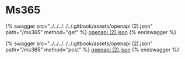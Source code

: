 # Ms365

{% swagger src="../../../../../.gitbook/assets/openapi (2).json" path="/ms365" method="get" %}
[openapi (2).json](<../../../../../.gitbook/assets/openapi (2).json>)
{% endswagger %}

{% swagger src="../../../../../.gitbook/assets/openapi (2).json" path="/ms365" method="post" %}
[openapi (2).json](<../../../../../.gitbook/assets/openapi (2).json>)
{% endswagger %}
